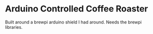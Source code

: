 # Arduino Controlled Coffee Roaster

Built around a brewpi arduino shield I had around. Needs the brewpi libraries.
